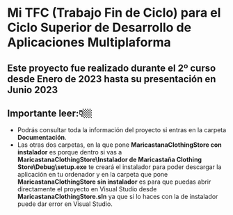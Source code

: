 # Mi TFC (Trabajo Fin de Ciclo) para el Ciclo Superior de Desarrollo de Aplicaciones Multiplaforma 
## Este proyecto fue realizado durante el 2º curso desde Enero de 2023 hasta su presentación en Junio 2023

## Importante leer:👇🏼
- Podrás consultar toda la información del proyecto si entras en la carpeta **Documentación**.
- Las otras dos carpetas, en la que pone **MaricastanaClothingStore con instalador** es porque dentro si vas a **MaricastanaClothingStore\Instalador de Maricastaña Clothing Store\Debug\setup.exe** te creará el instalador para poder descargar la aplicación en tu ordenador y en la carpeta que pone **MaricastanaClothingStore sin instalador** es para que puedas abrir directamente el proyecto en Visual Studio desde **MaricastanaClothingStore.sln** ya que si lo haces con la de instalador puede dar error en Visual Studio.
